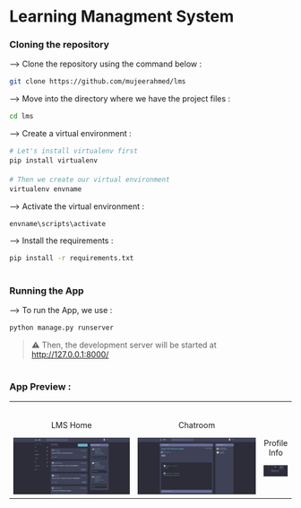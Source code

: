 
# Learning Managment System

</div>

### Cloning the repository

--> Clone the repository using the command below :

```bash
git clone https://github.com/mujeerahmed/lms

```

--> Move into the directory where we have the project files :

```bash
cd lms

```

--> Create a virtual environment :

```bash
# Let's install virtualenv first
pip install virtualenv

# Then we create our virtual environment
virtualenv envname

```

--> Activate the virtual environment :

```bash
envname\scripts\activate

```

--> Install the requirements :

```bash
pip install -r requirements.txt

```

#

### Running the App

--> To run the App, we use :

```bash
python manage.py runserver

```

> ⚠ Then, the development server will be started at http://127.0.0.1:8000/

#

### App Preview :

<table width="100%"> 
<tr>
<td width="50%">      
&nbsp; 
<br>
<p align="center">
  LMS Home
</p>
<img src="static/images/lms1.jpg">
</td> 
<td width="50%">
<br>
<p align="center">
  Chatroom
</p>
<img src="static/images/lms3.jpg">  
</td>
<td width="50%">
<br>
<p align="center">
  Profile Info
</p>
<img src="static/images/lms2.jpg">  
</td>
</table>

